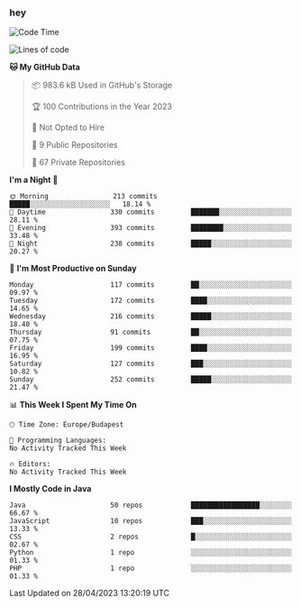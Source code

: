 ### hey

<!--START_SECTION:waka-->
![Code Time](http://img.shields.io/badge/Code%20Time-884%20hrs%2054%20mins-blue)

![Lines of code](https://img.shields.io/badge/From%20Hello%20World%20I%27ve%20Written-897.5%20thousand%20lines%20of%20code-blue)

**🐱 My GitHub Data** 

> 📦 983.6 kB Used in GitHub's Storage 
 > 
> 🏆 100 Contributions in the Year 2023
 > 
> 🚫 Not Opted to Hire
 > 
> 📜 9 Public Repositories 
 > 
> 🔑 67 Private Repositories 
 > 
**I'm a Night 🦉** 

```text
🌞 Morning                213 commits         █████░░░░░░░░░░░░░░░░░░░░   18.14 % 
🌆 Daytime                330 commits         ███████░░░░░░░░░░░░░░░░░░   28.11 % 
🌃 Evening                393 commits         ████████░░░░░░░░░░░░░░░░░   33.48 % 
🌙 Night                  238 commits         █████░░░░░░░░░░░░░░░░░░░░   20.27 % 
```
📅 **I'm Most Productive on Sunday** 

```text
Monday                   117 commits         ██░░░░░░░░░░░░░░░░░░░░░░░   09.97 % 
Tuesday                  172 commits         ████░░░░░░░░░░░░░░░░░░░░░   14.65 % 
Wednesday                216 commits         █████░░░░░░░░░░░░░░░░░░░░   18.40 % 
Thursday                 91 commits          ██░░░░░░░░░░░░░░░░░░░░░░░   07.75 % 
Friday                   199 commits         ████░░░░░░░░░░░░░░░░░░░░░   16.95 % 
Saturday                 127 commits         ███░░░░░░░░░░░░░░░░░░░░░░   10.82 % 
Sunday                   252 commits         █████░░░░░░░░░░░░░░░░░░░░   21.47 % 
```


📊 **This Week I Spent My Time On** 

```text
🕑︎ Time Zone: Europe/Budapest

💬 Programming Languages: 
No Activity Tracked This Week

🔥 Editors: 
No Activity Tracked This Week
```

**I Mostly Code in Java** 

```text
Java                     50 repos            █████████████████░░░░░░░░   66.67 % 
JavaScript               10 repos            ███░░░░░░░░░░░░░░░░░░░░░░   13.33 % 
CSS                      2 repos             █░░░░░░░░░░░░░░░░░░░░░░░░   02.67 % 
Python                   1 repo              ░░░░░░░░░░░░░░░░░░░░░░░░░   01.33 % 
PHP                      1 repo              ░░░░░░░░░░░░░░░░░░░░░░░░░   01.33 % 
```




 Last Updated on 28/04/2023 13:20:19 UTC
<!--END_SECTION:waka-->
